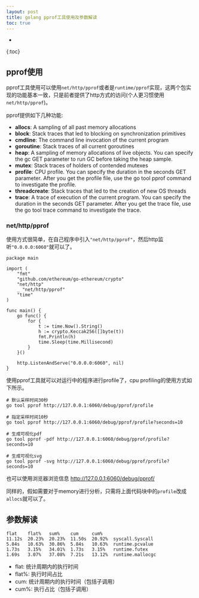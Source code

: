 ```yaml
---
layout: post
title: golang pprof工具使用及参数解读
toc: true
---
```


* 
{:toc}

## pprof使用

pprof工具使用可以使用`net/http/pprof`或者是`runtime/pprof`实现，这两个包实现的功能基本一致，只是前者提供了http方式的访问(个人更习惯使用`net/http/pprof`)。

pprof提供如下几种功能:

* **allocs**: A sampling of all past memory allocations
* **block**: Stack traces that led to blocking on synchronization primitives
* **cmdline**: The command line invocation of the current program
* **goroutine**: Stack traces of all current goroutines
* **heap**: A sampling of memory allocations of live objects. You can specify the gc GET parameter to run GC before taking the heap sample.
* **mutex**: Stack traces of holders of contended mutexes
* **profile**: CPU profile. You can specify the duration in the seconds GET parameter. After you get the profile file, use the go tool pprof command to investigate the profile.
* **threadcreate**: Stack traces that led to the creation of new OS threads
* **trace**: A trace of execution of the current program. You can specify the duration in the seconds GET parameter. After you get the trace file, use the go tool trace command to investigate the trace.

### net/http/pprof

使用方式很简单，在自己程序中引入`"net/http/pprof"`，然后http监听`"0.0.0.0:6060"`就可以了。

```golang
package main

import (
	"fmt"
	"github.com/ethereum/go-ethereum/crypto"
	"net/http"
	_ "net/http/pprof"
	"time"
)

func main() {
	go func() {
		for {
			t := time.Now().String()
			h := crypto.Keccak256([]byte(t))
			fmt.Println(h)
			time.Sleep(time.Millisecond)
		}
	}()

	http.ListenAndServe("0.0.0.0:6060", nil)
}
```

使用pprof工具就可以对运行中的程序进行profile了，cpu profiling的使用方式如下所示。

```shell
# 默认采样时间30秒
go tool pprof http://127.0.0.1:6060/debug/pprof/profile

# 指定采样时间10秒
go tool pprof http://127.0.0.1:6060/debug/pprof/profile?seconds=10

# 生成可视化pdf
go tool pprof -pdf http://127.0.0.1:6060/debug/pprof/profile?seconds=10

# 生成可视化svg
go tool pprof -svg http://127.0.0.1:6060/debug/pprof/profile?seconds=10
```

也可以使用浏览器浏览信息 http://127.0.0.1:6060/debug/pprof/

同样的，假如需要对于memory进行分析，只需将上面代码块中的`profile`改成`allocs`就可以了。

## 参数解读

```
flat	flat%	sum%	cum	    cum%	
11.12s	20.23%	20.23%	11.50s	20.92%	syscall.Syscall
5.84s	10.63%	30.86%	5.84s	10.63%	runtime.pcvalue
1.73s	3.15%	34.01%	1.73s	3.15%	runtime.futex
1.69s	3.07%	37.08%	7.21s	13.12%	runtime.mallocgc
```

* flat: 统计周期内的执行时间
* flat%: 执行时间占比
* cum: 统计周期内的执行时间（包括子调用）
* cum%: 执行占比（包括子调用）



